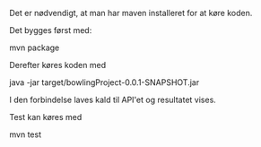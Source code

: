 Det er nødvendigt, at man har maven installeret for at køre koden.

Det bygges først med:

mvn package

Derefter køres koden med

java -jar target/bowlingProject-0.0.1-SNAPSHOT.jar

I den forbindelse laves kald til API'et og resultatet vises.

Test kan køres med

mvn test
